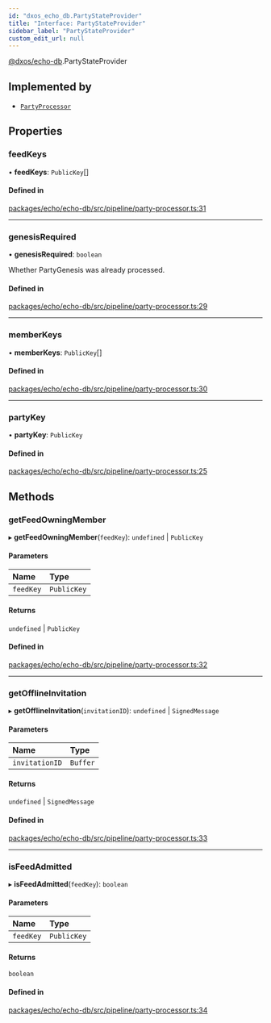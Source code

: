 ```yaml
---
id: "dxos_echo_db.PartyStateProvider"
title: "Interface: PartyStateProvider"
sidebar_label: "PartyStateProvider"
custom_edit_url: null
---
```


[@dxos/echo-db](../modules/dxos_echo_db.md).PartyStateProvider

## Implemented by

- [`PartyProcessor`](../classes/dxos_echo_db.PartyProcessor.md)

## Properties

### feedKeys

• **feedKeys**: `PublicKey`[]

#### Defined in

[packages/echo/echo-db/src/pipeline/party-processor.ts:31](https://github.com/dxos/protocols/blob/c793f0fed/packages/echo/echo-db/src/pipeline/party-processor.ts#L31)

___

### genesisRequired

• **genesisRequired**: `boolean`

Whether PartyGenesis was already processed.

#### Defined in

[packages/echo/echo-db/src/pipeline/party-processor.ts:29](https://github.com/dxos/protocols/blob/c793f0fed/packages/echo/echo-db/src/pipeline/party-processor.ts#L29)

___

### memberKeys

• **memberKeys**: `PublicKey`[]

#### Defined in

[packages/echo/echo-db/src/pipeline/party-processor.ts:30](https://github.com/dxos/protocols/blob/c793f0fed/packages/echo/echo-db/src/pipeline/party-processor.ts#L30)

___

### partyKey

• **partyKey**: `PublicKey`

#### Defined in

[packages/echo/echo-db/src/pipeline/party-processor.ts:25](https://github.com/dxos/protocols/blob/c793f0fed/packages/echo/echo-db/src/pipeline/party-processor.ts#L25)

## Methods

### getFeedOwningMember

▸ **getFeedOwningMember**(`feedKey`): `undefined` \| `PublicKey`

#### Parameters

| Name | Type |
| :------ | :------ |
| `feedKey` | `PublicKey` |

#### Returns

`undefined` \| `PublicKey`

#### Defined in

[packages/echo/echo-db/src/pipeline/party-processor.ts:32](https://github.com/dxos/protocols/blob/c793f0fed/packages/echo/echo-db/src/pipeline/party-processor.ts#L32)

___

### getOfflineInvitation

▸ **getOfflineInvitation**(`invitationID`): `undefined` \| `SignedMessage`

#### Parameters

| Name | Type |
| :------ | :------ |
| `invitationID` | `Buffer` |

#### Returns

`undefined` \| `SignedMessage`

#### Defined in

[packages/echo/echo-db/src/pipeline/party-processor.ts:33](https://github.com/dxos/protocols/blob/c793f0fed/packages/echo/echo-db/src/pipeline/party-processor.ts#L33)

___

### isFeedAdmitted

▸ **isFeedAdmitted**(`feedKey`): `boolean`

#### Parameters

| Name | Type |
| :------ | :------ |
| `feedKey` | `PublicKey` |

#### Returns

`boolean`

#### Defined in

[packages/echo/echo-db/src/pipeline/party-processor.ts:34](https://github.com/dxos/protocols/blob/c793f0fed/packages/echo/echo-db/src/pipeline/party-processor.ts#L34)
